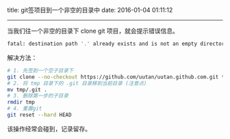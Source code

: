 title: git签项目到一个非空的目录中
date: 2016-01-04 01:11:12

---


当我们往一个非空的目录下 clone git 项目，就会提示错误信息。
```bash
fatal: destination path '.' already exists and is not an empty directory.
```

解决方法：
```bash
# 1. 先签到一个空子目录下
git clone --no-checkout https://github.com/uutan/uutan.github.com.git tmp
# 2. 将 tmp 目录下的 .git 目录移到当前目录 (注意点)
mv tmp/.git .
# 3. 删除第一步的子目录
rmdir tmp
# 4. 重置git
git reset --hard HEAD
```

该操作经常会碰到，记录留存。
